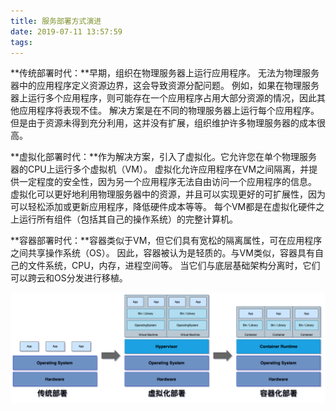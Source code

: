 ```yaml
---
title: 服务部署方式演进
date: 2019-07-11 13:57:59
tags:
---
```


**传统部署时代：**早期，组织在物理服务器上运行应用程序。
无法为物理服务器中的应用程序定义资源边界，这会导致资源分配问题。
例如，如果在物理服务器上运行多个应用程序，则可能存在一个应用程序占用大部分资源的情况，因此其他应用程序将表现不佳。
解决方案是在不同的物理服务器上运行每个应用程序。但是由于资源未得到充分利用，这并没有扩展，组织维护许多物理服务器的成本很高。

**虚拟化部署时代：**作为解决方案，引入了虚拟化。它允许您在单个物理服务器的CPU上运行多个虚拟机（VM）。
虚拟化允许应用程序在VM之间隔离，并提供一定程度的安全性，因为另一个应用程序无法自由访问一个应用程序的信息。
虚拟化可以更好地利用物理服务器中的资源，并且可以实现更好的可扩展性，因为可以轻松添加或更新应用程序，降低硬件成本等等。
每个VM都是在虚拟化硬件之上运行所有组件（包括其自己的操作系统）的完整计算机。

**容器部署时代：**容器类似于VM，但它们具有宽松的隔离属性，可在应用程序之间共享操作系统（OS）。
因此，容器被认为是轻质的。与VM类似，容器具有自己的文件系统，CPU，内存，进程空间等。
当它们与底层基础架构分离时，它们可以跨云和OS分发进行移植。

![](/images/deployment.png)
